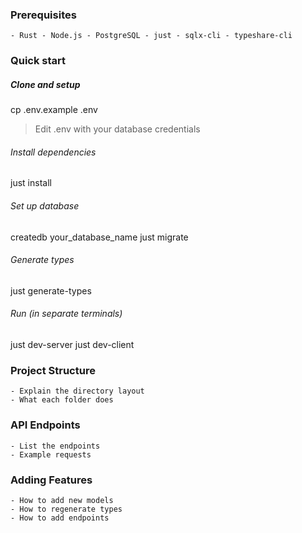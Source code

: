 ### Prerequisites
    - Rust - Node.js - PostgreSQL - just - sqlx-cli - typeshare-cli

### Quick start
   ##### Clone and setup
   cp .env.example .env
   > Edit .env with your database credentials

   ###### Install dependencies
   just install

   ###### Set up database
   createdb your_database_name
   just migrate

   ###### Generate types
   just generate-types

   ###### Run (in separate terminals)
   just dev-server
   just dev-client

### Project Structure
    - Explain the directory layout
    - What each folder does
### API Endpoints
    - List the endpoints
    - Example requests
### Adding Features
    - How to add new models
    - How to regenerate types
    - How to add endpoints
